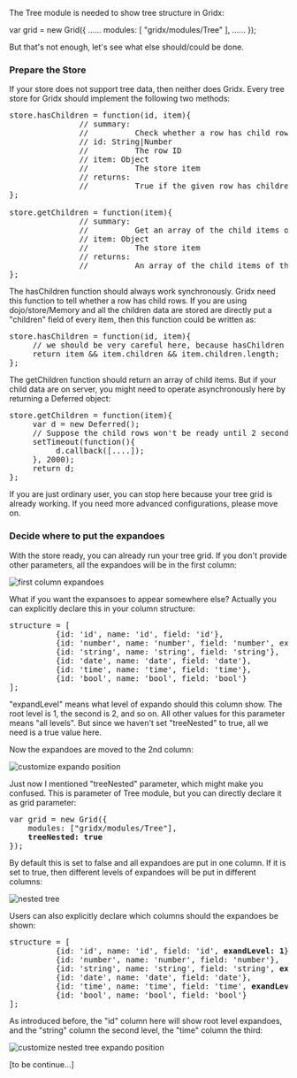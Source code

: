 The Tree module is needed to show tree structure in Gridx:

var grid = new Grid({
     ......
     modules: [
          "gridx/modules/Tree"
     ],
     ......
});

But that's not enough, let's see what else should/could be done.

### Prepare the Store
If your store does not support tree data, then neither does Gridx. Every tree store for Gridx should implement the following two methods:

<pre>
store.hasChildren = function(id, item){
               // summary:
               //          Check whether a row has child rows. This function should not throw any error.
               // id: String|Number
               //          The row ID
               // item: Object
               //          The store item
               // returns:
               //          True if the given row has children, false otherwise.
};

store.getChildren = function(item){
               // summary:
               //          Get an array of the child items of the given row item.
               // item: Object
               //          The store item
               // returns:
               //          An array of the child items of the given row item.
};
</pre>

The hasChildren function should always work synchronously. Gridx need this function to tell whether a row has child rows. If you are using dojo/store/Memory and all the children data are stored are directly put a "children" field of every item, then this function could be written as:

<pre>
store.hasChildren = function(id, item){
     // we should be very careful here, because hasChildren should not throw.
     return item && item.children && item.children.length; 
};
</pre>

The getChildren function should return an array of child items. But if your child data are on server, you might need to operate asynchronously here by returning a Deferred object:

<pre>
store.getChildren = function(item){
     var d = new Deferred();
     // Suppose the child rows won't be ready until 2 seconds later.
     setTimeout(function(){
          d.callback([....]);
     }, 2000);
     return d;
};
</pre>

If you are just ordinary user, you can stop here because your tree grid is already working. If you need more advanced configurations, please move on.

### Decide where to put the expandoes
With the store ready, you can already run your tree grid. If you don't provide other parameters, all the expandoes will be in the first column:

![first column expandoes](http://oria.github.io/gridx/tutor/image/gridx-13.png)

What if you want the expansoes to appear somewhere else? Actually you can explicitly declare this in your column structure:

<pre>
structure = [
          {id: 'id', name: 'id', field: 'id'},
          {id: 'number', name: 'number', field: 'number', exandLevel: 'all'},
          {id: 'string', name: 'string', field: 'string'},
          {id: 'date', name: 'date', field: 'date'},
          {id: 'time', name: 'time', field: 'time'},
          {id: 'bool', name: 'bool', field: 'bool'}
];
</pre>

"expandLevel" means what level of expando should this column show. The root level is 1, the second is 2, and so on. All other values for this parameter means "all levels". But since we haven't set "treeNested" to true, all we need is a true value here.

Now the expandoes are moved to the 2nd column:

![customize expando position](http://oria.github.io/gridx/tutor/image/gridx-14.png)

Just now I mentioned "treeNested" parameter, which might make you confused. This is parameter of Tree module, but you can directly declare it as grid parameter:

<pre>
var grid = new Grid({
    modules: ["gridx/modules/Tree"],
    <b>treeNested: true</b>
});
</pre>

By default this is set to false and all expandoes are put in one column. If it is set to true, then different levels of expandoes will be put in different columns:

![nested tree](http://oria.github.io/gridx/tutor/image/gridx-15.png)

Users can also explicitly declare which columns should the expandoes be shown:

<pre>
structure = [
          {id: 'id', name: 'id', field: 'id', <b>exandLevel: 1</b>},
          {id: 'number', name: 'number', field: 'number'},
          {id: 'string', name: 'string', field: 'string', <b>exandLevel: 2</b>},
          {id: 'date', name: 'date', field: 'date'},
          {id: 'time', name: 'time', field: 'time', <b>exandLevel: 3</b>},
          {id: 'bool', name: 'bool', field: 'bool'}
];
</pre>

As introduced before, the "id" column here will show root level expandoes, and the "string" column the second level, the "time" column the third:

![customize nested tree expando position](http://oria.github.io/gridx/tutor/image/gridx-16.png)

[to be continue...]


